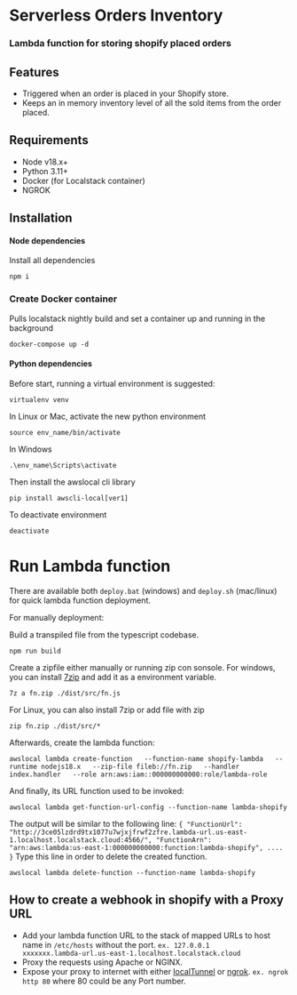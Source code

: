 # Serverless Orders Inventory
### Lambda function for storing shopify placed orders

## Features
- Triggered when an order is placed in your Shopify store.
- Keeps an in memory inventory level of all the sold items from the order placed.

## Requirements

- Node v18.x+
- Python 3.11+
- Docker (for Localstack container)
- NGROK

## Installation
#### Node dependencies
Install all dependencies
```
npm i
```

### Create Docker container
Pulls localstack nightly build and set a container up and running in the background
```
docker-compose up -d
```

#### Python dependencies
Before start, running a virtual environment is suggested:
```
virtualenv venv
```
In Linux or Mac, activate the new python environment
```
source env_name/bin/activate
```
In Windows
```
.\env_name\Scripts\activate
```
Then install the awslocal cli library
```
pip install awscli-local[ver1]
```
To deactivate environment
```
deactivate
```

# Run Lambda function
There are available both `deploy.bat` (windows) and `deploy.sh` (mac/linux) for quick lambda function deployment.

For manually deployment:

Build a transpiled file from the typescript codebase.
```
npm run build
```
Create a zipfile either manually or running zip con sonsole. 
For windows, you can install [7zip](https://www.7-zip.org/download.html) and add it as a environment variable.
```
7z a fn.zip ./dist/src/fn.js
```
For Linux, you can also install 7zip or add file with zip
```
zip fn.zip ./dist/src/*
```
Afterwards, create the lambda function:
```
awslocal lambda create-function   --function-name shopify-lambda   --runtime nodejs18.x   --zip-file fileb://fn.zip   --handler index.handler   --role arn:aws:iam::000000000000:role/lambda-role
```
And finally, its URL function used to be invoked:

```
awslocal lambda get-function-url-config --function-name lambda-shopify
```
The output will be similar to the following line:
``
{
    "FunctionUrl": "http://3ce05lzdrd9tx1077u7wjxjfrwf2zfre.lambda-url.us-east-1.localhost.localstack.cloud:4566/",
    "FunctionArn": "arn:aws:lambda:us-east-1:000000000000:function:lambda-shopify",
   ....
}
``
Type this line in order to delete the created function.
````
awslocal lambda delete-function --function-name lambda-shopify
````
## How to create a webhook in shopify with a Proxy URL
- Add your lambda function URL to the stack of mapped URLs to host name in `/etc/hosts` without the port.
``ex. 127.0.0.1 	   xxxxxxx.lambda-url.us-east-1.localhost.localstack.cloud``
- Proxy the requests using Apache or NGINX.
- Expose your proxy to internet with either [localTunnel](https://theboroer.github.io/localtunnel-www/) or [ngrok](https://ngrok.com/).
``ex. ngrok http 80`` where 80 could be any Port number.




